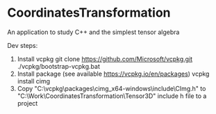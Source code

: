 # CoordinatesTransformation
An application to study C++ and the simplest tensor algebra

Dev steps:
1. Install vcpkg
	git clone https://github.com/Microsoft/vcpkg.git
	./vcpkg/bootstrap-vcpkg.bat
2. Install package (see available https://vcpkg.io/en/packages)
	vcpkg install cimg
3. Copy "C:\vcpkg\packages\cimg_x64-windows\include\CImg.h" to "C:\Work\CoordinatesTransformation\Tensor3D"
    include h file to a project
